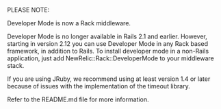 
PLEASE NOTE:

Developer Mode is now a Rack middleware.

Developer Mode is no longer available in Rails 2.1 and earlier.
However, starting in version 2.12 you can use Developer Mode in any
Rack based framework, in addition to Rails.  To install developer mode
in a non-Rails application, just add NewRelic::Rack::DeveloperMode to
your middleware stack.

If you are using JRuby, we recommend using at least version 1.4 or 
later because of issues with the implementation of the timeout library.

Refer to the README.md file for more information.
